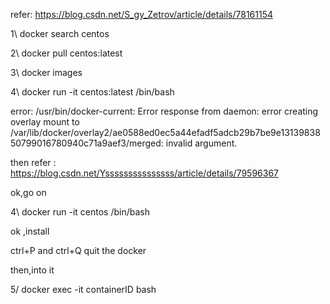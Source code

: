 

refer: https://blog.csdn.net/S_gy_Zetrov/article/details/78161154


1\  docker search centos

2\ docker pull centos:latest

3\ docker images

4\ docker run -it centos:latest /bin/bash

error: /usr/bin/docker-current: Error response from daemon: error creating overlay mount to /var/lib/docker/overlay2/ae0588ed0ec5a44efadf5adcb29b7be9e1313983850799016780940c71a9aef3/merged: invalid argument.


then refer : https://blog.csdn.net/Ysssssssssssssss/article/details/79596367

ok,go on

4\ docker run -it centos /bin/bash

ok ,install

ctrl+P and ctrl+Q  quit the docker

then,into it

5/ docker exec -it containerID  bash

